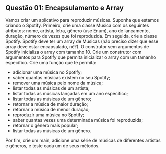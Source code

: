 ## Questão 01: Encapsulamento e Array 

Vamos criar um aplicativo para reproduzir músicas. Suponha que estamos criando o Spotify. Primeiro, crie uma classe Musica com os seguintes atributos: nome, artista, letra, gênero (use Enum), ano de lançamento, duração, número de vezes que foi reproduzida. Em seguida, crie a classe Spotify. Spotify deve ter um array de Músicas (não preciso dizer que esse array deve estar encapsulado, né?). O construtor sem argumentos de Spotify inicializa o array com tamanho 10. Crie um construtor com argumentos para Spotify que permita inicializar o array com um tamanho específico. Crie uma função que te permita:

* adicionar uma música no Spotify;
* saber quantas músicas existem no seu Spotify;
* remover uma música pelo nome da música;
* listar todas as músicas de um artista;
* listar todas as músicas lançadas em um ano específico;
* listar todas as músicas de um gênero;
* retornar a música de maior duração;
* retornar a música de menor duração;
* reproduzir uma música no Spotify;
* saber quantas vezes uma determinada música foi reproduzida;
* retornar o gênero mais popular;
* listar todas as músicas de um gênero.

Por fim, crie um main, adicione uma série de músicas de diferentes artistas e gêneros, e teste cada um de seus métodos.